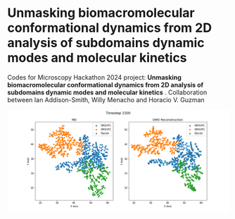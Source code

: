 # Unmasking biomacromolecular conformational dynamics from 2D analysis of subdomains dynamic modes and molecular kinetics

Codes for Microscopy Hackathon 2024 project: **Unmasking biomacromolecular conformational dynamics from 2D analysis of subdomains dynamic modes and molecular kinetics** . Collaboration between Ian Addison-Smith, Willy Menacho and Horacio V. Guzman

![](cover.png)
